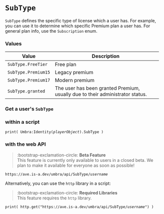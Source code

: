 # `SubType`

`SubType` defines the specific type of license which a user has. For example, you can use it to determine which specific Premium plan a user has. For general plan info, use the `Subscription` enum.

### Values

|Value|Description|
|---|---|
|`SubType.FreeTier`|Free plan|
|`SubType.Premium15`|Legacy premium|
|`SubType.Premium17`|Modern premium|
|`SubType.granted`|The user has been granted Premium, usually due to their administrator status.|

### Get a user's `SubType`

### within a script

`print( Umbra:Identity(`*`playerObject`*`).SubType )`

### with the web API

> :bootstrap-exclamation-circle:
**Beta Feature**<br>
This feature is currently only available to users in a closed beta. We plan to make it available for everyone as soon as possible!

`https://ave.is-a.dev/umbra/api/SubType/`*`username`*

Alternatively, you can use the `http` library in a script:

> :bootstrap-exclamation-circle:
**Required Libraries**<br>
This feature requires the `http` library.

`print( http.get("https://ave.is-a.dev/umbra/api/SubType/`*`username`*`") )`